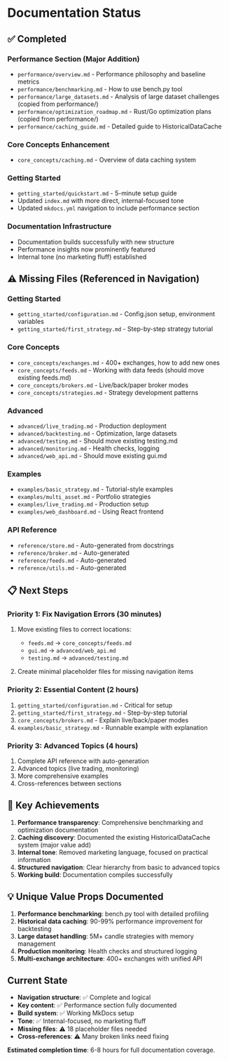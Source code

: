 # Documentation Status

## ✅ Completed

### **Performance Section** (Major Addition)
- `performance/overview.md` - Performance philosophy and baseline metrics
- `performance/benchmarking.md` - How to use bench.py tool
- `performance/large_datasets.md` - Analysis of large dataset challenges (copied from performance/)
- `performance/optimization_roadmap.md` - Rust/Go optimization plans (copied from performance/)
- `performance/caching_guide.md` - Detailed guide to HistoricalDataCache

### **Core Concepts Enhancement**
- `core_concepts/caching.md` - Overview of data caching system

### **Getting Started**
- `getting_started/quickstart.md` - 5-minute setup guide
- Updated `index.md` with more direct, internal-focused tone
- Updated `mkdocs.yml` navigation to include performance section

### **Documentation Infrastructure**
- Documentation builds successfully with new structure
- Performance insights now prominently featured
- Internal tone (no marketing fluff) established

## ⚠️ Missing Files (Referenced in Navigation)

### **Getting Started**
- `getting_started/configuration.md` - Config.json setup, environment variables
- `getting_started/first_strategy.md` - Step-by-step strategy tutorial

### **Core Concepts**
- `core_concepts/exchanges.md` - 400+ exchanges, how to add new ones
- `core_concepts/feeds.md` - Working with data feeds (should move existing feeds.md)
- `core_concepts/brokers.md` - Live/back/paper broker modes
- `core_concepts/strategies.md` - Strategy development patterns

### **Advanced**
- `advanced/live_trading.md` - Production deployment
- `advanced/backtesting.md` - Optimization, large datasets
- `advanced/testing.md` - Should move existing testing.md
- `advanced/monitoring.md` - Health checks, logging
- `advanced/web_api.md` - Should move existing gui.md

### **Examples**
- `examples/basic_strategy.md` - Tutorial-style examples
- `examples/multi_asset.md` - Portfolio strategies
- `examples/live_trading.md` - Production setup
- `examples/web_dashboard.md` - Using React frontend

### **API Reference**
- `reference/store.md` - Auto-generated from docstrings
- `reference/broker.md` - Auto-generated
- `reference/feeds.md` - Auto-generated
- `reference/utils.md` - Auto-generated

## 📋 Next Steps

### **Priority 1: Fix Navigation Errors** (30 minutes)
1. Move existing files to correct locations:
   - `feeds.md` → `core_concepts/feeds.md`
   - `gui.md` → `advanced/web_api.md`
   - `testing.md` → `advanced/testing.md`

2. Create minimal placeholder files for missing navigation items

### **Priority 2: Essential Content** (2 hours)
1. `getting_started/configuration.md` - Critical for setup
2. `getting_started/first_strategy.md` - Step-by-step tutorial
3. `core_concepts/brokers.md` - Explain live/back/paper modes
4. `examples/basic_strategy.md` - Runnable example with explanation

### **Priority 3: Advanced Topics** (4 hours)
1. Complete API reference with auto-generation
2. Advanced topics (live trading, monitoring)
3. More comprehensive examples
4. Cross-references between sections

## 🎯 Key Achievements

1. **Performance transparency**: Comprehensive benchmarking and optimization documentation
2. **Caching discovery**: Documented the existing HistoricalDataCache system (major value add)
3. **Internal tone**: Removed marketing language, focused on practical information
4. **Structured navigation**: Clear hierarchy from basic to advanced topics
5. **Working build**: Documentation compiles successfully

## 💡 Unique Value Props Documented

1. **Performance benchmarking**: bench.py tool with detailed profiling
2. **Historical data caching**: 90-99% performance improvement for backtesting
3. **Large dataset handling**: 5M+ candle strategies with memory management
4. **Production monitoring**: Health checks and structured logging
5. **Multi-exchange architecture**: 400+ exchanges with unified API

## Current State

- **Navigation structure**: ✅ Complete and logical
- **Key content**: ✅ Performance section fully documented
- **Build system**: ✅ Working MkDocs setup
- **Tone**: ✅ Internal-focused, no marketing fluff
- **Missing files**: ⚠️ 18 placeholder files needed
- **Cross-references**: ⚠️ Many broken links need fixing

**Estimated completion time**: 6-8 hours for full documentation coverage.
